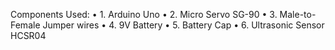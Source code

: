 Components Used:
• 1. Arduino Uno
• 2. Micro Servo SG-90
• 3. Male-to-Female Jumper wires
• 4. 9V Battery
• 5. Battery Cap
• 6. Ultrasonic Sensor HCSR04

